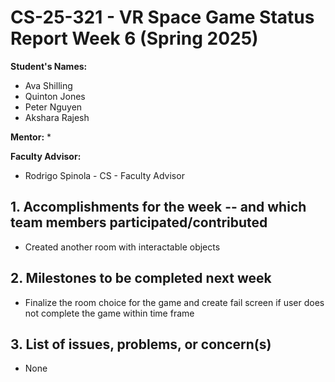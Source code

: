 # CS-25-321 - VR Space Game Status Report Week 6 (Spring 2025)

**Student's Names:**

* Ava Shilling
* Quinton Jones
* Peter Nguyen
* Akshara Rajesh

**Mentor:**
* 

**Faculty Advisor:**
* Rodrigo Spinola - CS - Faculty Advisor

## 1. Accomplishments for the week -- and which team members participated/contributed

* Created another room with interactable objects

## 2. Milestones to be completed next week

* Finalize the room choice for the game and create fail screen if user does not complete the game within time frame

## 3. List of issues, problems, or concern(s)
* None
